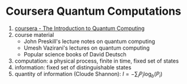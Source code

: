 # Coursera Quantum Computations

1. [coursera - The Introduction to Quantum Computing](https://www.coursera.org/learn/quantum-computing-algorithms)
2. course material
   * John Preskill's lecture notes on quantum computing
   * Umesh Vazirani's lectures on quantum computing
   * Popular science books of David Deutsch
3. computation: a physical process, finite in time, fixed set of states
4. information: fixed set of distinguishable states
5. quantity of information (Cloude Shannon): $I=-\sum_iP_i\log_b(P_i)$
